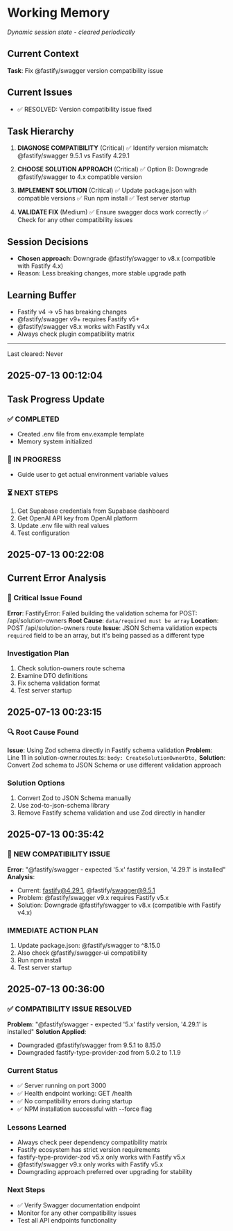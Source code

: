 # Working Memory
_Dynamic session state - cleared periodically_

## Current Context
**Task**: Fix @fastify/swagger version compatibility issue

## Current Issues
- ✅ RESOLVED: Version compatibility issue fixed

## Task Hierarchy
1. **DIAGNOSE COMPATIBILITY** (Critical)
   ✅ Identify version mismatch: @fastify/swagger 9.5.1 vs Fastify 4.29.1
   
2. **CHOOSE SOLUTION APPROACH** (Critical)
   ✅ Option B: Downgrade @fastify/swagger to 4.x compatible version
   
3. **IMPLEMENT SOLUTION** (Critical)
   ✅ Update package.json with compatible versions
   ✅ Run npm install
   ✅ Test server startup

4. **VALIDATE FIX** (Medium)
   ✅ Ensure swagger docs work correctly
   ✅ Check for any other compatibility issues

## Session Decisions
- **Chosen approach**: Downgrade @fastify/swagger to v8.x (compatible with Fastify 4.x)
- Reason: Less breaking changes, more stable upgrade path

## Learning Buffer
- Fastify v4 → v5 has breaking changes
- @fastify/swagger v9+ requires Fastify v5+
- @fastify/swagger v8.x works with Fastify v4.x
- Always check plugin compatibility matrix

---
Last cleared: Never

## 2025-07-13 00:12:04
## Task Progress Update

### ✅ COMPLETED
- Created .env file from env.example template
- Memory system initialized

### 🚧 IN PROGRESS  
- Guide user to get actual environment variable values

### ⏳ NEXT STEPS
1. Get Supabase credentials from Supabase dashboard
2. Get OpenAI API key from OpenAI platform
3. Update .env file with real values
4. Test configuration

## 2025-07-13 00:22:08
## Current Error Analysis

### 🚨 Critical Issue Found
**Error**: FastifyError: Failed building the validation schema for POST: /api/solution-owners
**Root Cause**: `data/required must be array`
**Location**: POST /api/solution-owners route
**Issue**: JSON Schema validation expects `required` field to be an array, but it's being passed as a different type

### Investigation Plan
1. Check solution-owners route schema
2. Examine DTO definitions
3. Fix schema validation format
4. Test server startup

## 2025-07-13 00:23:15
### 🔍 Root Cause Found
**Issue**: Using Zod schema directly in Fastify schema validation
**Problem**: Line 11 in solution-owner.routes.ts: `body: CreateSolutionOwnerDto,`
**Solution**: Convert Zod schema to JSON Schema or use different validation approach

### Solution Options
1. Convert Zod to JSON Schema manually
2. Use zod-to-json-schema library
3. Remove Fastify schema validation and use Zod directly in handler

## 2025-07-13 00:35:42
### 🚨 NEW COMPATIBILITY ISSUE
**Error**: "@fastify/swagger - expected '5.x' fastify version, '4.29.1' is installed"
**Analysis**: 
- Current: fastify@4.29.1, @fastify/swagger@9.5.1
- Problem: @fastify/swagger v9.x requires Fastify v5.x
- Solution: Downgrade @fastify/swagger to v8.x (compatible with Fastify v4.x)

### IMMEDIATE ACTION PLAN
1. Update package.json: @fastify/swagger to ^8.15.0
2. Also check @fastify/swagger-ui compatibility
3. Run npm install
4. Test server startup

## 2025-07-13 00:36:00
### ✅ COMPATIBILITY ISSUE RESOLVED
**Problem**: "@fastify/swagger - expected '5.x' fastify version, '4.29.1' is installed"
**Solution Applied**: 
- Downgraded @fastify/swagger from 9.5.1 to 8.15.0
- Downgraded fastify-type-provider-zod from 5.0.2 to 1.1.9

### Current Status
- ✅ Server running on port 3000
- ✅ Health endpoint working: GET /health
- ✅ No compatibility errors during startup
- ✅ NPM installation successful with --force flag

### Lessons Learned
- Always check peer dependency compatibility matrix
- Fastify ecosystem has strict version requirements
- fastify-type-provider-zod v5.x only works with Fastify v5.x
- @fastify/swagger v9.x only works with Fastify v5.x
- Downgrading approach preferred over upgrading for stability

### Next Steps
- ✅ Verify Swagger documentation endpoint
- Monitor for any other compatibility issues
- Test all API endpoints functionality 
